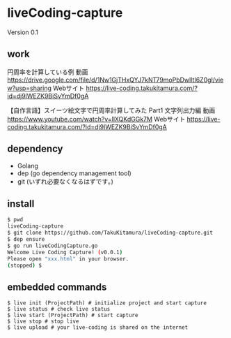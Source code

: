 # liveCoding-capture
Version 0.1

## work
円周率を計算している例
動画 https://drive.google.com/file/d/1Nw1GjTHxQYJ7kNT79moPbDwlltI6Z0gI/view?usp=sharing
Webサイト https://live-coding.takukitamura.com/?id=dj9lWEZK9BiSvYmDf0gA

【自作言語】スイーツ絵文字で円周率計算してみた Part1 文字列出力編
動画 https://www.youtube.com/watch?v=llXQKdGGk7M
Webサイト https://live-coding.takukitamura.com/?id=dj9lWEZK9BiSvYmDf0gA

## dependency
- Golang
- dep (go dependency management tool)
- git (いずれ必要なくなるはずです｡)

## install
```sh
$ pwd
liveCoding-capture
$ git clone https://github.com/TakuKitamura/liveCoding-capture.git
$ dep ensure
$ go run liveCodingCapture.go
Welcome Live Coding Capture! (v0.0.1)
Please open "xxx.html" in your browser.
(stopped) $
```

## embedded commands
```
$ live init (ProjectPath) # initialize project and start capture
$ live status # check live status
$ live start (ProjectPath) # start capture
$ live stop # stop live
$ live upload # your live-coding is shared on the internet 
```
